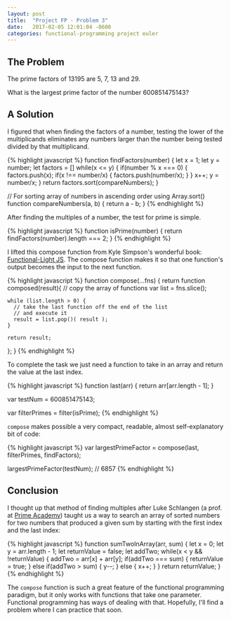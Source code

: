 ```yaml
---
layout: post
title:  "Project FP - Problem 3"
date:   2017-02-05 12:01:04 -0600
categories: functional-programming project euler
---
```




## The Problem

The prime factors of 13195 are 5, 7, 13 and 29.

What is the largest prime factor of the number 600851475143?

## A Solution

I figured that when finding the factors of a number, testing the lower of the multiplicands eliminates any numbers larger than the number being tested divided by that multiplicand.

{% highlight javascript %}
function findFactors(number) {
  let x = 1;
  let y = number;
  let factors = []
  while(x <= y) {
    if(number % x === 0) {
      factors.push(x);
      if(x !== number/x) {
        factors.push(number/x);
      }
    }
    x++;
    y = number/x;
  }
  return factors.sort(compareNumbers);
}

// For sorting array of numbers in ascending order using Array.sort()
function compareNumbers(a, b) {
  return a - b;
}
{% endhighlight %}

After finding the multiples of a number, the test for prime is simple.

{% highlight javascript %}
function isPrime(number) {
  return findFactors(number).length === 2;
}
{% endhighlight %}


I lifted this compose function from Kyle Simpson's wonderful book: [Functional-Light JS](https://github.com/getify/Functional-Light-JS/blob/master/ch4.md). The compose function makes it so that one function's output becomes the input to the next function. 

{% highlight javascript %}
function compose(...fns) {
  return function composed(result){
    // copy the array of functions
    var list = fns.slice();

    while (list.length > 0) {
      // take the last function off the end of the list
      // and execute it
      result = list.pop()( result );
    }

    return result;
  };
}
{% endhighlight %}

To complete the task we just need a function to take in an array and return the value at the last index.

{% highlight javascript %}
function last(arr) {
  return arr[arr.length - 1];
}

var testNum = 600851475143;

var filterPrimes = filter(isPrime);
{% endhighlight %}

`compose` makes possible a very compact, readable, almost self-explanatory bit of code:

{% highlight javascript %}
var largestPrimeFactor = compose(last, filterPrimes, findFactors);

largestPrimeFactor(testNum); // 6857
{% endhighlight %}

## Conclusion

I thought up that method of finding multiples after Luke Schlangen (a prof. at [Prime Academy](https://primeacademy.io)) taught us a way to search an array of sorted numbers for two numbers that produced a given sum by starting with the first index and the last index:

{% highlight javascript %}
function sumTwoInArray(arr, sum) {
  let x = 0;
  let y = arr.length - 1;
  let returnValue = false;
  let addTwo;
  while(x < y && !returnValue) {
    addTwo = arr[x] + arr[y];
    if(addTwo === sum) {
      returnValue = true;
    } else if(addTwo > sum) {
      y--;
    } else {
      x++;
    }
  }
  return returnValue;
}
{% endhighlight %}

The `compose` function is such a great feature of the functional programming paradigm, but it only works with functions that take one parameter. Functional programming has ways of dealing with that. Hopefully, I'll find a problem where I can practice that soon.

